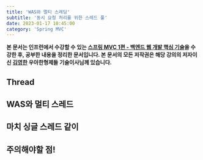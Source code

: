 ```yaml
---
title: 'WAS와 멀티 스레딩'
subtitle: '동시 요청 처리를 위한 스레드 풀'
date: 2023-01-17 10:45:00
category: 'Spring MVC'
---
```


**본 문서는 인프런에서 수강할 수 있는 [스프링 MVC 1편 - 백엔드 웹 개발 핵심 기술](https://www.inflearn.com/course/스프링-mvc-1/dashboard)을 수강한 후, 공부한 내용을 정리한 문서입니다. 본 문서의 모든 저작권은 해당 강의의 저자이신 [김영한](https://inflearn.com/users/@yh) 우아한형제들 기술이사님께 있습니다.**

## Thread

## WAS와 멀티 스레드

## 마치 싱글 스레드 같이

## 주의해야할 점!
